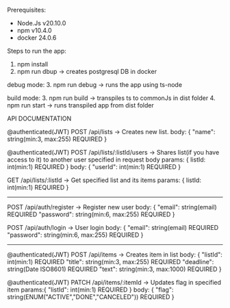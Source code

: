 Prerequisites:

- Node.Js v20.10.0
- npm v10.4.0
- docker 24.0.6

Steps to run the app:

1. npm install
2. npm run dbup -> creates postgresql DB in docker

debug mode: 
3. npm run debug -> runs the app using ts-node

build mode: 
3. npm run build -> transpiles ts to commonJs in dist folder 4. npm run start -> runs transpiled app from dist folder




API DOCUMENTATION

@authenticated(JWT)
POST /api/lists     -> Creates new list.
body: {
    "name": string(min:3, max:255)  REQUIRED
}

@authenticated(JWT)
POST /api/lists/:listId/users     -> Shares list(if you have access to it) to another user specified in request body
params: {
    listId: int(min:1)  REQUIRED
}
body: {
    "userId": int(min:1)    REQUIRED
}

GET /api/lists/:listId      -> Get specified list and its items
params: {
    listId: int(min:1)  REQUIRED
}

-----------------------

POST /api/auth/register     -> Register new user
body: {
    "email": string(email)    REQUIRED
    "password": string(min:6, max:255)   REQUIRED
}

POST /api/auth/login     -> User login
body: {
    "email": string(email)    REQUIRED
    "password": string(min:6, max:255)   REQUIRED
}

-----------------------

@authenticated(JWT)
POST /api/items        ->   Creates item in list
body: {
    "listId": int(min:1)    REQUIRED
    "title": string(min:3, max:255)   REQUIRED
    "deadline": string(Date ISO8601)   REQUIRED
    "text": string(min:3, max:1000)  REQUIRED
}

@authenticated(JWT)
PATCH /api/items/:itemId        -> Updates flag in specified item
params:{
    "listId": int(min:1)    REQUIRED
}
body: {
    "flag": string(ENUM("ACTIVE","DONE","CANCELED"))    REQUIRED
}